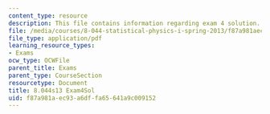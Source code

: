 ```yaml
---
content_type: resource
description: This file contains information regarding exam 4 solution.
file: /media/courses/8-044-statistical-physics-i-spring-2013/f87a981aec93a6dffa65641a9c009152_MIT8_044S14_exam4sol_04.pdf
file_type: application/pdf
learning_resource_types:
- Exams
ocw_type: OCWFile
parent_title: Exams
parent_type: CourseSection
resourcetype: Document
title: 8.044s13 Exam4Sol
uid: f87a981a-ec93-a6df-fa65-641a9c009152
---
```

